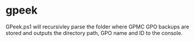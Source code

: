 # gpeek
GPeek.ps1 will recursivley parse the folder where GPMC GPO backups are stored and outputs the directory path, GPO name and ID to the console.

